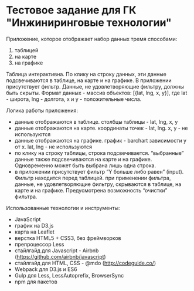 # Тестовое задание для ГК "Инжиниринговые технологии"

Приложение, которое отображает набор данных тремя способами:
 1. таблицей
 2. на карте
 3. на графике

Таблица интерактивна. По клику на строку данных, эти данные подсвечиваются в таблице, на карте и на графике.
В приложении присутствует фильтр. Данные, не удовлетворяющие фильтру, должны быть скрыты.
Формат данных - массив объектов: [{lat, lng, x, y}], где lat - широта, lng - долгота, x и y - положительные числа.

Логика работы приложения:
 - данные отображаются в таблице. столбцы таблицы - lat, lng, x, y
 - данные отображаются на карте. координаты точек - lat, lng. x, y - не используются
 - данные отображаются на графике. график - barchart зависимости y от x. lat, lng - не используются
 - по клику на строку таблицы, строка подсвечивается. “выбранные” данные также подсвечиваются на карте и на графике. Одновременно может быть выбрана лишь одна строка.
  - в приложении присутствует фильтр “Y больше либо равен” (input). Фильтр находится перед таблицей. при применении фильтра, данные, не удовлетворяющие фильтру, скрываются в таблице, на карте и на графике. Предусмотрена возможность “очистки” фильтра.

Использованные технологии и инструменты:
- JavaScript
- график на D3.js
- карта на Leaflet
- верстка HTML5 + CSS3, без фреймворков
- препроцессор Less
- стайлгайд для Javascript - Airbnb (https://github.com/airbnb/javascript)
- стайлгайд для HTML, CSS - @mdo (http://codeguide.co/)
- Webpack для D3.js и ES6
- Gulp для Less, LessAutoprefix, BrowserSync
- npm для пакетов
